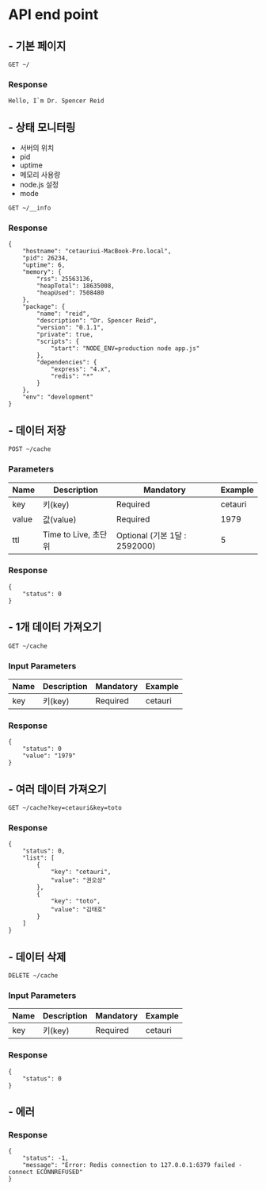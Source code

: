 # API end point

## - 기본 페이지

```
GET ~/
```


### Response

```
Hello, I`m Dr. Spencer Reid
```





## - 상태 모니터링

* 서버의 위치
* pid
* uptime
* 메모리 사용량
* node.js 설정
* mode

```
GET ~/__info
```

### Response
```
{
    "hostname": "cetauriui-MacBook-Pro.local",
    "pid": 26234,
    "uptime": 6,
    "memory": {
        "rss": 25563136,
        "heapTotal": 18635008,
        "heapUsed": 7508480
    },
    "package": {
        "name": "reid",
        "description": "Dr. Spencer Reid",
        "version": "0.1.1",
        "private": true,
        "scripts": {
            "start": "NODE_ENV=production node app.js"
        },
        "dependencies": {
            "express": "4.x",
            "redis": "*"
        }
    },
    "env": "development"
}
```






## - 데이터 저장 
```
POST ~/cache
```


### Parameters

|Name |	Description	|Mandatory|Example| 
------|-----|----|-----|
|key 	| 키(key)	| Required	| cetauri	|
|value	| 값(value)	| Required	| 1979	|
|ttl 	| Time to Live, 초단위  | Optional (기본 1달 : 2592000)	| 5	|


### Response

```
{
    "status": 0
}
```

## - 1개 데이터 가져오기
```
GET ~/cache
```

### Input Parameters

|Name |	Description	|Mandatory|Example| 
------|-----|----|-----|
|key 	| 키(key)	| Required	| cetauri	|

### Response

```
{
	"status": 0
	"value": "1979"
}
```

## - 여러 데이터 가져오기
```
GET ~/cache?key=cetauri&key=toto
```

### Response

```
{
    "status": 0,
    "list": [
        {
            "key": "cetauri",
            "value": "권오상"
        },
        {
            "key": "toto",
            "value": "김태호"
        }
    ]
}
```

## - 데이터 삭제
```
DELETE ~/cache
```

### Input Parameters

|Name |	Description	|Mandatory|Example| 
------|-----|----|-----|
|key 	| 키(key)	| Required	| cetauri	|

### Response

```
{
    "status": 0
}
```



## - 에러


### Response

```
{
    "status": -1,
    "message": "Error: Redis connection to 127.0.0.1:6379 failed - connect ECONNREFUSED"
}
```

